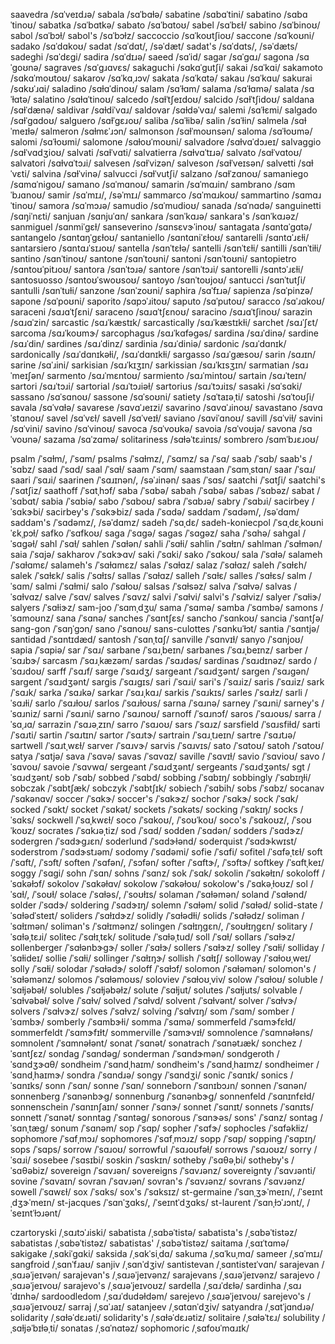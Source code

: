 saavedra	/sɑˈveɪdɹə/
sabala	/sɑˈbɑɫə/
sabatine	/sɑbɑˈtini/
sabatino	/sɑbɑˈtinoʊ/
sabatka	/sɑˈbɑtkə/
sabato	/sɑˈbɑtoʊ/
sabel	/sɑˈbɛɫ/
sabino	/sɑˈbinoʊ/
sabol	/sɑˈbɔɫ/
sabol's	/sɑˈbɔɫz/
saccoccio	/sɑˈkoʊtʃioʊ/
saccone	/sɑˈkoʊni/
sadako	/sɑˈdɑkoʊ/
sadat	/sɑˈdɑt/, /səˈdæt/
sadat's	/sɑˈdɑts/, /səˈdæts/
sadeghi	/sɑˈdɛɡi/
sadira	/sɑˈdɪɹə/
saeed	/sɑˈid/
sagar	/sɑˈɡɑɹ/
sagona	/sɑˈɡoʊnə/
sagraves	/sɑˈɡɹɑvɛs/
sakaguchi	/sɑkɑˈɡutʃi/
sakai	/sɑˈkɑi/
sakamoto	/sɑkɑˈmoʊtoʊ/
sakarov	/sɑˈkɑˌɹɔv/
sakata	/sɑˈkɑtə/
sakau	/sɑˈkɑu/
sakurai	/sɑkʊˈɹɑi/
saladino	/sɑɫɑˈdinoʊ/
salam	/sɑˈɫɑm/
salama	/sɑˈɫɑmə/
salata	/sɑˈɫɑtə/
salatino	/sɑɫɑˈtinoʊ/
salcedo	/sɑɫˈtʃeɪdoʊ/
salcido	/sɑɫˈtʃidoʊ/
saldana	/sɑɫˈdænə/
saldivar	/sɑɫdiˈvɑɹ/
saldovar	/sɑɫdəˈvɑɹ/
salemi	/sɑˈɫɛmi/
salgado	/sɑɫˈɡɑdoʊ/
salguero	/sɑɫˈɡɛɹoʊ/
saliba	/sɑˈɫibə/
salin	/sɑˈɫin/
salmela	/sɑɫˈmeɪɫə/
salmeron	/sɑɫmɛˈɹɔn/
salmonson	/sɑɫˈmoʊnsən/
saloma	/sɑˈɫoʊmə/
salomi	/sɑˈɫoʊmi/
salomone	/sɑɫoʊˈmoʊni/
salvadore	/sɑɫvɑˈdɔɹeɪ/
salvaggio	/sɑɫˈvɑdʒioʊ/
salvati	/sɑɫˈvɑti/
salvatierra	/sɑɫvɑˈtɪɹə/
salvato	/sɑɫˈvɑtoʊ/
salvatori	/sɑɫvɑˈtɔɹi/
salvesen	/sɑɫˈvizən/
salveson	/sɑɫˈveɪsən/
salvetti	/sɑɫˈvɛti/
salvina	/sɑɫˈvinə/
salvucci	/sɑɫˈvutʃi/
salzano	/sɑɫˈzɑnoʊ/
samaniego	/sɑmɑˈniɡoʊ/
samano	/sɑˈmɑnoʊ/
samarin	/sɑˈmɑɹin/
sambrano	/sɑmˈbɹɑnoʊ/
samir	/sɑˈmɪɹ/, /səˈmɪɹ/
sammarco	/sɑˈmɑɹkoʊ/
sammartino	/sɑmɑɹˈtinoʊ/
samora	/sɑˈmɔɹə/
samudio	/sɑˈmudioʊ/
sanada	/sɑˈnɑdə/
sanguinetti	/sɑŋiˈnɛti/
sanjuan	/sɑnjuˈɑn/
sankara	/sɑnˈkɑɹə/
sankara's	/sɑnˈkɑɹəz/
sanmiguel	/sɑnmiˈɡɛɫ/
sanseverino	/sɑnsɛvɝˈinoʊ/
santagata	/sɑntɑˈɡɑtə/
santangelo	/sɑntɑŋˈɡɛɫoʊ/
santaniello	/sɑntɑniˈɛɫoʊ/
santarelli	/sɑntɑˈɹɛɫi/
santarsiero	/sɑntɑɹˈsɪɹoʊ/
santella	/sɑnˈtɛɫə/
santelli	/sɑnˈtɛɫi/
santilli	/sɑnˈtiɫi/
santino	/sɑnˈtinoʊ/
santone	/sɑnˈtoʊni/
santoni	/sɑnˈtoʊni/
santopietro	/sɑntoʊˈpitɹoʊ/
santora	/sɑnˈtɔɹə/
santore	/sɑnˈtɔɹi/
santorelli	/sɑntɔˈɹɛɫi/
santosuosso	/sɑntoʊˈswoʊsoʊ/
santoyo	/sɑnˈtoʊjoʊ/
santucci	/sɑnˈtutʃi/
santulli	/sɑnˈtuɫi/
sanzone	/sɑnˈzoʊni/
saphira	/sɑˈfɪɹə/
sapienza	/sɑˈpinzə/
sapone	/sɑˈpoʊni/
saporito	/sɑpɔˈɹitoʊ/
saputo	/sɑˈputoʊ/
saracco	/sɑˈɹɑkoʊ/
saraceni	/sɑɹɑˈtʃɛni/
saraceno	/sɑɹɑˈtʃɛnoʊ/
saracino	/sɑɹɑˈtʃinoʊ/
sarazin	/sɑɹɑˈzin/
sarcastic	/sɑɹˈkæstɪk/
sarcastically	/sɑɹˈkæstɪkɫi/
sarchet	/sɑɹˈʃɛt/
sarcoma	/sɑɹˈkoʊmɝ/
sarcophagus	/sɑɹˈkɑfəɡəs/
sardina	/sɑɹˈdinə/
sardine	/sɑɹˈdin/
sardines	/sɑɹˈdinz/
sardinia	/sɑɹˈdiniə/
sardonic	/sɑɹˈdɑnɪk/
sardonically	/sɑɹˈdɑnɪkəɫi/, /sɑɹˈdɑnɪkɫi/
sargasso	/sɑɹˈɡæsoʊ/
sarin	/sɑɹɪn/
sarine	/sɑˈɹini/
sarkisian	/sɑɹˈkɪʒɪn/
sarkissian	/sɑɹˈkɪsʒɪn/
sarmatian	/sɑɹˈmeɪʃən/
sarmento	/sɑɹˈmɛntoʊ/
sarmiento	/sɑɹˈmintoʊ/
sartain	/sɑɹˈteɪn/
sartori	/sɑɹˈtɔɹi/
sartorial	/sɑɹˈtɔɹiəɫ/
sartorius	/sɑɹˈtɔɹiɪs/
sasaki	/sɑˈsɑki/
sassano	/sɑˈsɑnoʊ/
sassone	/sɑˈsoʊni/
satiety	/sɑˈtaɪəˌti/
satoshi	/sɑˈtoʊʃi/
savala	/sɑˈvɑɫə/
savarese	/sɑvɑˈɹeɪzi/
savarino	/sɑvɑˈɹinoʊ/
savastano	/sɑvɑˈstɑnoʊ/
savel	/sɑˈvɛɫ/
savell	/sɑˈveɪɫ/
saviano	/sɑviˈɑnoʊ/
savill	/sɑˈviɫ/
savini	/sɑˈvini/
savino	/sɑˈvinoʊ/
savoca	/sɑˈvoʊkə/
savoia	/sɑˈvoʊjə/
savona	/sɑˈvoʊnə/
sazama	/sɑˈzɑmə/
solitariness	/sɑɫəˈtɛɹinɪs/
sombrero	/sɑmˈbɹɛɹoʊ/

psalm	/ˈsɑɫm/, /ˈsɑm/
psalms	/ˈsɑɫmz/, /ˈsɑmz/
sa	/ˈsɑ/
saab	/ˈsɑb/
saab's	/ˈsɑbz/
saad	/ˈsɑd/
saal	/ˈsɑɫ/
saam	/ˈsɑm/
saamstaan	/ˈsɑmˌstɑn/
saar	/ˈsɑɹ/
saari	/ˈsɑɹi/
saarinen	/ˈsɑɹɪnən/, /səˈɹinən/
saas	/ˈsɑs/
saatchi	/ˈsɑtʃi/
saatchi's	/ˈsɑtʃiz/
saathoff	/ˈsɑtˌhɔf/
saba	/ˈsɑbə/
sabah	/ˈsɑbə/
sabas	/ˈsɑbəz/
sabat	/ˈsɑbɑt/
sabia	/ˈsɑbiə/
sabo	/ˈsɑboʊ/
sabra	/ˈsɑbɹə/
sabry	/ˈsɑbɹi/
sacirbey	/ˈsɑkɝbi/
sacirbey's	/ˈsɑkɝbiz/
sada	/ˈsɑdə/
saddam	/ˈsɑdəm/, /səˈdɑm/
saddam's	/ˈsɑdəmz/, /səˈdɑmz/
sadeh	/ˈsɑˌdɛ/
sadeh-koniecpol	/ˈsɑˌdɛˌkoʊniˈɛkˌpɔɫ/
safko	/ˈsɑfkoʊ/
saga	/ˈsɑɡə/
sagas	/ˈsɑɡəz/
saha	/ˈsɑhə/
sahgal	/ˈsɑɡəɫ/
sahl	/ˈsɑɫ/
sahlen	/ˈsɑɫən/
sahli	/ˈsɑɫi/
sahlin	/ˈsɑɫɪn/
sahlman	/ˈsɑɫmən/
saia	/ˈsɑjə/
sakharov	/ˈsɑkɝɑv/
saki	/ˈsɑki/
sako	/ˈsɑkoʊ/
sala	/ˈsɑɫə/
salameh	/ˈsɑɫɑmɛ/
salameh's	/ˈsɑɫɑmɛz/
salas	/ˈsɑɫɑz/
salaz	/ˈsɑɫɑz/
saleh	/ˈsɑɫɛh/
salek	/ˈsɑɫɛk/
salis	/ˈsɑɫɪs/
sallas	/ˈsɑɫɑz/
salleh	/ˈsɑɫɛ/
salles	/ˈsɑɫɛs/
salm	/ˈsɑm/
salmi	/ˈsɑɫmi/
salo	/ˈsɑɫoʊ/
salsas	/ˈsɑɫsəz/
salva	/ˈsɑɫvə/
salvas	/ˈsɑɫvɑz/
salve	/ˈsɑv/
salves	/ˈsɑvz/
salvi	/ˈsɑɫvi/
salvi's	/ˈsɑɫviz/
salyer	/ˈsɑɫiɝ/
salyers	/ˈsɑɫiɝz/
sam-joo	/ˈsɑmˌdʒu/
sama	/ˈsɑmə/
samba	/ˈsɑmbə/
samons	/ˈsɑmoʊnz/
sana	/ˈsɑnə/
sanches	/ˈsɑntʃɛs/
sancho	/ˈsɑnkoʊ/
sancia	/ˈsɑntʃə/
sang-gon	/ˈsɑŋˈɡɔn/
sano	/ˈsɑnoʊ/
sans-culottes	/ˈsɑnkuˈɫɔt/
santia	/ˈsɑntjə/
santidad	/ˈsɑntɪdæd/
santosh	/ˈsɑnˌtɑʃ/
sanville	/ˈsɑnvɪɫ/
sanyo	/ˈsɑnjoʊ/
sapia	/ˈsɑpiə/
sar	/ˈsɑɹ/
sarbane	/ˈsɑɹˌbeɪn/
sarbanes	/ˈsɑɹˌbeɪnz/
sarber	/ˈsɑɹbɝ/
sarcasm	/ˈsɑɹˌkæzəm/
sardas	/ˈsɑɹdəs/
sardinas	/ˈsɑɹdɪnəz/
sardo	/ˈsɑɹdoʊ/
sarff	/ˈsɑɹf/
sarge	/ˈsɑɹdʒ/
sargeant	/ˈsɑɹdʒənt/
sargen	/ˈsɑɹɡən/
sargent	/ˈsɑɹdʒənt/
sargis	/ˈsɑɹɡɪs/
sari	/ˈsɑɹi/
sari's	/ˈsɑɹiz/
saris	/ˈsɑɹiz/
sark	/ˈsɑɹk/
sarka	/ˈsɑɹkə/
sarkar	/ˈsɑɹˌkɑɹ/
sarkis	/ˈsɑɹkɪs/
sarles	/ˈsɑɹɫz/
sarli	/ˈsɑɹɫi/
sarlo	/ˈsɑɹɫoʊ/
sarlos	/ˈsɑɹɫoʊs/
sarna	/ˈsɑɹnə/
sarney	/ˈsɑɹni/
sarney's	/ˈsɑɹniz/
sarni	/ˈsɑɹni/
sarno	/ˈsɑɹnoʊ/
sarnoff	/ˈsɑɹnɔf/
saros	/ˈsɑɹoʊs/
sarra	/ˈsɑˌɹɑ/
sarrazin	/ˈsɑɹəˌzɪn/
sarro	/ˈsɑɹoʊ/
sars	/ˈsɑɹz/
sarsfield	/ˈsɑɹsfiɫd/
sarti	/ˈsɑɹti/
sartin	/ˈsɑɹtɪn/
sartor	/ˈsɑɹtɝ/
sartrain	/ˈsɑɹˌtɹeɪn/
sartre	/ˈsɑɹtɹə/
sartwell	/ˈsɑɹtˌwɛɫ/
sarver	/ˈsɑɹvɝ/
sarvis	/ˈsɑɹvɪs/
sato	/ˈsɑtoʊ/
satoh	/ˈsɑtoʊ/
satya	/ˈsɑtjə/
sava	/ˈsɑvə/
savas	/ˈsɑvɑz/
saville	/ˈsɑvɪɫ/
savio	/ˈsɑvioʊ/
savo	/ˈsɑvoʊ/
savoie	/ˈsɑvwɑ/
sergeant	/ˈsɑɹdʒənt/
sergeants	/ˈsɑɹdʒənts/
sgt	/ˈsɑɹdʒənt/
sob	/ˈsɑb/
sobbed	/ˈsɑbd/
sobbing	/ˈsɑbɪŋ/
sobbingly	/ˈsɑbɪŋɫi/
sobczak	/ˈsɑbtʃæk/
sobczyk	/ˈsɑbtʃɪk/
sobiech	/ˈsɑbih/
sobs	/ˈsɑbz/
socanav	/ˈsɑkənɑv/
soccer	/ˈsɑkɝ/
soccer's	/ˈsɑkɝz/
sochor	/ˈsɑkɝ/
sock	/ˈsɑk/
socked	/ˈsɑkt/
socket	/ˈsɑkət/
sockets	/ˈsɑkəts/
socking	/ˈsɑkɪŋ/
socks	/ˈsɑks/
sockwell	/ˈsɑˌkwɛɫ/
soco	/ˈsɑkoʊ/, /ˈsoʊˈkoʊ/
soco's	/ˈsɑkoʊz/, /ˈsoʊˈkoʊz/
socrates	/ˈsɑkɹəˌtiz/
sod	/ˈsɑd/
sodden	/ˈsɑdən/
sodders	/ˈsɑdɝz/
sodergren	/ˈsɑdɝɡɹɛn/
soderlund	/ˈsɑdɝɫənd/
soderquist	/ˈsɑdɝkwɪst/
soderstrom	/ˈsɑdɝstɹəm/
sodomy	/ˈsɑdəmi/
sofie	/ˈsɑfi/
sofitel	/ˈsɑfəˌtɛɫ/
soft	/ˈsɑft/, /ˈsɔft/
soften	/ˈsɑfən/, /ˈsɔfən/
softer	/ˈsɑftɝ/, /ˈsɔftɝ/
softkey	/ˈsɑftˌkeɪ/
soggy	/ˈsɑɡi/
sohn	/ˈsɑn/
sohns	/ˈsɑnz/
sok	/ˈsɑk/
sokolin	/ˈsɑkəɫɪn/
sokoloff	/ˈsɑkəɫɔf/
sokolov	/ˈsɑkəɫɑv/
sokolow	/ˈsɑkəɫoʊ/
sokolow's	/ˈsɑkəˌɫoʊz/
sol	/ˈsɑɫ/, /ˈsoʊɫ/
solace	/ˈsɑɫəs/, /ˈsoʊɫɪs/
solaman	/ˈsɑɫəmən/
soland	/ˈsɑɫənd/
solder	/ˈsɑdɝ/
soldering	/ˈsɑdɝɪŋ/
solemn	/ˈsɑɫəm/
solid	/ˈsɑɫəd/
solid-state	/ˈsɑɫədˈsteɪt/
soliders	/ˈsɑɫɪdɝz/
solidly	/ˈsɑɫədɫi/
solids	/ˈsɑɫədz/
soliman	/ˈsɑɫɪmən/
soliman's	/ˈsɑɫɪmənz/
solingen	/ˈsɑɫɪŋɡɛn/, /ˈsoʊɫɪŋɡɛn/
solitary	/ˈsɑɫəˌtɛɹi/
solitec	/ˈsɑɫɪˌtɛk/
solitude	/ˈsɑɫəˌtud/
soll	/ˈsɑɫ/
sollars	/ˈsɑɫɝz/
sollenberger	/ˈsɑɫənbɝɡɝ/
soller	/ˈsɑɫɝ/
sollers	/ˈsɑɫɝz/
solley	/ˈsɑɫi/
solliday	/ˈsɑɫideɪ/
sollie	/ˈsɑɫi/
sollinger	/ˈsɑɫɪŋɝ/
sollish	/ˈsɑɫɪʃ/
solloway	/ˈsɑɫoʊˌweɪ/
solly	/ˈsɑɫi/
solodar	/ˈsɑɫədɝ/
soloff	/ˈsɑɫɔf/
solomon	/ˈsɑɫəmən/
solomon's	/ˈsɑɫəmənz/
solomos	/ˈsɑɫəmoʊs/
soloviev	/ˈsɑɫoʊˌviv/
solow	/ˈsɑɫoʊ/
soluble	/ˈsɑɫjəbəɫ/
solubles	/ˈsɑɫjəbəɫz/
solute	/ˈsɑɫjut/
solutes	/ˈsɑɫjuts/
solvable	/ˈsɑɫvəbəɫ/
solve	/ˈsɑɫv/
solved	/ˈsɑɫvd/
solvent	/ˈsɑɫvənt/
solver	/ˈsɑɫvɝ/
solvers	/ˈsɑɫvɝz/
solves	/ˈsɑɫvz/
solving	/ˈsɑɫvɪŋ/
som	/ˈsɑm/
somber	/ˈsɑmbɝ/
somberly	/ˈsɑmbɝɫi/
somma	/ˈsɑmə/
sommerfeld	/ˈsɑmɝfɛɫd/
sommerfeldt	/ˈsɑmɝfɪɫt/
sommerville	/ˈsɑmɝvɪɫ/
somnolence	/ˈsɑmnəɫəns/
somnolent	/ˈsɑmnəɫənt/
sonat	/ˈsɑnət/
sonatrach	/ˈsɑnətɹæk/
sonchez	/ˈsɑntʃɛz/
sondag	/ˈsɑndəɡ/
sonderman	/ˈsɑndɝmən/
sondgeroth	/ˈsɑndʒɝɑθ/
sondheim	/ˈsɑndˌhaɪm/
sondheim's	/ˈsɑndˌhaɪmz/
sondheimer	/ˈsɑndˌhaɪmɝ/
sondra	/ˈsɑndɹə/
songy	/ˈsɑndʒi/
sonic	/ˈsɑnɪk/
sonics	/ˈsɑnɪks/
sonn	/ˈsɑn/
sonne	/ˈsɑn/
sonneborn	/ˈsɑnɪbɔɹn/
sonnen	/ˈsɑnən/
sonnenberg	/ˈsɑnənbɝɡ/
sonnenburg	/ˈsɑnənbɝɡ/
sonnenfeld	/ˈsɑnɪnfɛɫd/
sonnenschein	/ˈsɑnɪnʃaɪn/
sonner	/ˈsɑnɝ/
sonnet	/ˈsɑnɪt/
sonnets	/ˈsɑnɪts/
sonnett	/ˈsɑnət/
sonntag	/ˈsɑntəɡ/
sonorous	/ˈsɑnɝəs/
sons'	/ˈsɑnz/
sontag	/ˈsɑnˌtæɡ/
sonum	/ˈsɑnəm/
sop	/ˈsɑp/
sopher	/ˈsɑfɝ/
sophocles	/ˈsɑfəkɫiz/
sophomore	/ˈsɑfˌmɔɹ/
sophomores	/ˈsɑfˌmɔɹz/
sopp	/ˈsɑp/
sopping	/ˈsɑpɪŋ/
sops	/ˈsɑps/
sorrow	/ˈsɑɹoʊ/
sorrowful	/ˈsɑɹoʊfəɫ/
sorrows	/ˈsɑɹoʊz/
sorry	/ˈsɑɹi/
sosebee	/ˈsɑsɪbi/
soskin	/ˈsɑskɪn/
sotheby	/ˈsɑθəˌbi/
sotheby's	/ˈsɑθəbiz/
sovereign	/ˈsɑvɹən/
sovereigns	/ˈsɑvɹənz/
sovereignty	/ˈsɑvɹənti/
sovine	/ˈsɑvaɪn/
sovran	/ˈsɑvɹən/
sovran's	/ˈsɑvɹənz/
sovrans	/ˈsɑvɹənz/
sowell	/ˈsɑwɛɫ/
sox	/ˈsɑks/
sox's	/ˈsɑksɪz/
st-germaine	/ˈsɑnˌʒɝˈmeɪn/, /ˈseɪntˌdʒɝˈmeɪn/
st-jacques	/ˈsɑnˈʒɑks/, /ˈseɪntˈdʒɑks/
st-laurent	/ˈsɑnˌɫɔˈɹɔnt/, /ˈseɪntˈɫɔɹənt/

czartoryski	/ˌsɑɹtɔˈɹiski/
sabatista	/ˌsɑbəˈtistə/
sabatista's	/ˌsɑbəˈtistəz/
sabatistas	/ˌsɑbəˈtistəz/
sabatistas'	/ˌsɑbəˈtistəz/
saitama	/ˌsɑɪˈtɑmə/
sakigake	/ˌsɑkiˈɡɑki/
saksida	/ˌsɑkˈsiˌdɑ/
sakuma	/ˌsɑˈkuˌmɑ/
sameer	/ˌsɑˈmɪɹ/
sangfroid	/ˌsɑnˈfɹaʊ/
sanjiv	/ˌsɑnˈdʒiv/
santistevan	/ˌsɑntisteɪˈvɑn/
sarajevan	/ˌsɑɹəˈjeɪvən/
sarajevan's	/ˌsɑɹəˈjeɪvənz/
sarajevans	/ˌsɑɹəˈjeɪvənz/
sarajevo	/ˌsɑɹəˈjeɪvoʊ/
sarajevo's	/ˌsɑɹəˈjeɪvoʊz/
sardella	/ˌsɑɹˈdɛɫə/
sardinha	/ˌsɑɹˈdɪnhə/
sardoodledom	/ˌsɑɹˈdudəɫdəm/
sarejevo	/ˌsɑɹəˈjeɪvoʊ/
sarejevo's	/ˌsɑɹəˈjeɪvoʊz/
sarraj	/ˌsɑˈɹaɪ/
satanjeev	/ˌsɑtɑnˈdʒiv/
satyandra	/ˌsɑtˈjɑndɹə/
solidarity	/ˌsɑɫəˈdɛɹəti/
solidarity's	/ˌsɑɫəˈdɛɹətiz/
solitaire	/ˌsɑɫəˈtɛɹ/
solubility	/ˌsɑɫjəˈbɪɫəˌti/
sonatas	/ˌsɑˈnɑtəz/
sophomoric	/ˌsɑfoʊˈmɑɹɪk/
